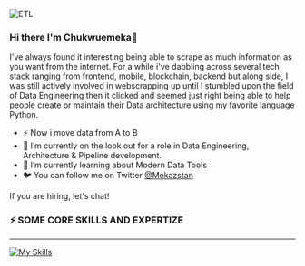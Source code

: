 
![ETL](https://github.com/Mekazstan/Mekazstan/assets/101509899/d902f838-d4f9-4137-b695-db04320b47ce)


### Hi there I'm Chukwuemeka👋
I've always found it interesting being able to scrape as much information as you want from the internet. For a while i've dabbling across several tech stack ranging from frontend, mobile, blockchain, backend but along side, I was still actively involved in webscrapping up until I stumbled upon the field of Data Engineering then it clicked and seemed just right being able to help people create or maintain their Data architecture using my favorite language Python.
- ⚡ Now i move data from A to B 
- 👯 I’m currently on the look out for a role in Data Engineering, Architecture & Pipeline development.
- 🌱 I’m currently learning about Modern Data Tools
- 🐦 You can follow me on Twitter [@Mekazstan](https://x.com/Mekazstan)

If you are hiring, let's chat!
<!--
**Mekazstan/Mekazstan** is a ✨ _special_ ✨ repository because its `README.md` (this file) appears on your GitHub profile.

Here are some ideas to get you started:

- 🔭 I’m currently working on ...
- 🌱 I’m currently learning ...
- 👯 I’m looking to collaborate on ...
- 🤔 I’m looking for help with ...
- 💬 Ask me about ...
- 📫 How to reach me: ...
- 😄 Pronouns: ...
- ⚡ Fun fact: ...
-->

### ⚡ SOME CORE SKILLS AND EXPERTIZE
-------------------------------------------------------------------------------

[![My Skills](https://skillicons.dev/icons?i=py,docker,aws,kafka,postgres,mongodb,mysql,bash,git,github,kubernetes,django,linux&theme=dark)](https://skillicons.dev)
